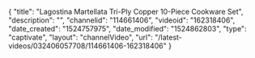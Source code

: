 {
    "title": "Lagostina Martellata Tri-Ply Copper 10-Piece Cookware Set",
    "description": "",
    "channelid": "114661406",
    "videoid": "162318406",
    "date_created": "1524757975",
    "date_modified": "1524862803",
    "type": "captivate",
    "layout": "channelVideo",
    "url": "\/latest-videos\/032406057708\/114661406-162318406"
}